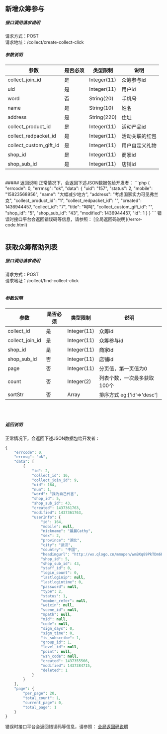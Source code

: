 ## __新增众筹参与__
##### 接口调用请求说明
请求方式：POST
<br  />
请求地址：/collect/create-collect-click
<br  />
##### 参数说明
| 参数 | 是否必须 | 类型限制 | 说明 |
| -- | -- | -- | -- |
|collect_join_id|是|Integer(11)|众筹参与id|
| uid|是|Integer(11)|用户id|
| word|否|String(20)|手机号|
| name|是|String(10)|姓名|
| address|是|String(220)|住址|
| collect_product_id|是|Integer(11)|活动产品id|
| collect_redpacket_id|是|Integer(11)|活动关联的红包|
| collect_custom_gift_id|是|Integer(11)|用户自定义礼物|
| shop_id|是|Integer(11)|商家id|
| shop_sub_id|是|Integer(11)|店铺id|
<br  />
##### 返回说明
正常情况下，会返回下述JSON数据包给开发者：
```php
{
    "errcode": 0,
    "errmsg": "ok",
    "data": {
        "uid": "157",
        "status": 2,
        "mobile": "15823568956",
        "name": "大幅减少地方",
        "address": "考虑国家实力可见弗兰克",
        "collect_product_id": "1",
        "collect_redpacket_id": "",
        "created": 1436944457,
        "collect_id": "7",
        "title": "呵呵",
        "collect_custom_gift_id": "",
        "shop_id": "5",
        "shop_sub_id": "43",
        "modified": 1436944457,
        "id": 1
    }
}
```
错误时接口平台会返回错误码等信息，请参照：
[全局返回码说明](/error-code.html)
<br  /><br  />


## __获取众筹帮助列表__
##### 接口调用请求说明
请求方式：POST
<br  />
请求地址：/collect/find-collect-click
<br  /><br  />
##### 参数说明
| 参数 | 是否必须 | 类型限制 | 说明 |
| -- | -- | -- | -- |
| collect_id | 是 | Integer(11) | 众筹id |
| collect_join_id|是|Integer(11)|众筹参与id|
| shop_id | 是 | Integer(11) | 商家id |
| shop_sub_id | 否 | Integer(11) | 店铺id |
| page | 否 | Integer(11) | 分页值，第一页值为0 |
| count | 否 | Integer(2) | 列表个数，一次最多获取100个 |
| sortStr | 否 | Array | 排序方式 eg:['id'=>'desc'] |
<br  /><br  />
##### 返回说明
正常情况下，会返回下述JSON数据包给开发者：
```php
{
    "errcode": 0,
    "errmsg": "ok",
    "data": [
        {
            "id": 2,
            "collect_id": 16,
            "collect_join_id": 9,
            "uid": 164,
            "num": 1,
            "word": "我为自己代言",
            "shop_id": 5,
            "shop_sub_id": 43,
            "created": 1437361763,
            "modified": 1437361763,
            "userInfo": {
                "id": 164,
                "mobile": null,
                "nickname": "晨晨Cathy",
                "sex": 2,
                "province": "湖北",
                "city": "武汉",
                "country": "中国",
                "headimgurl": "http://wx.qlogo.cn/mmopen/wmBXq89PkTDm6FniaicGFzA0tU2jQSSI7icbzWA1sia8EfQ9l00mMmJB4g8NoRvYaoLtSdM5S2gLuJl3ewOjnGaTlHeBtnVHtnYO/0",
                "shop_id": 5,
                "shop_sub_id": 43,
                "staff_id": 0,
                "login_count": 0,
                "lastloginip": null,
                "lastlogintime": 0,
                "password": null,
                "type": 2,
                "status": 1,
                "member_refer": null,
                "weixin": null,
                "scene_id": null,
                "mpath": null,
                "mid": null,
                "code": null,
                "sign_days": 0,
                "sign_time": 0,
                "is_subscribe": 1,
                "group_id": 1,
                "level_id": null,
                "point": null,
                "wsh_code": null,
                "created": 1437355566,
                "modified": 1437384715,
                "deleted": 1
            }
        }
    ],
    "page": {
        "per_page": 20,
        "total_count": 1,
        "current_page": 0,
        "total_page": 1
    }
}
```
错误时接口平台会返回错误码等信息，请参照：
[全局返回码说明](/error-code.html)
<br  /><br  />
